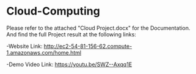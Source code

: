 # Cloud-Computing

Please refer to the attached "Cloud Project.docx" for the Documentation.
And find the full Project result at the following links:

-Website Link: http://ec2-54-81-156-62.compute-1.amazonaws.com/home.html


-Demo Video Link: https://youtu.be/SWZ--Axqq1E
